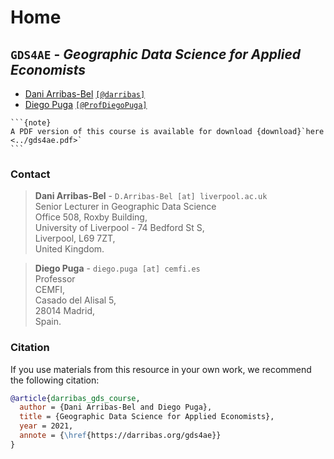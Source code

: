 # Home
## `GDS4AE` - *Geographic Data Science for Applied Economists*

- [Dani Arribas-Bel](https://darribas.org) [`[@darribas]`](https://twitter.com/darribas)
- [Diego Puga](https://diegopuga.org/) [`[@ProfDiegoPuga]`](https://twitter.com/ProfDiegoPuga)


````{margin}
```{note}
A PDF version of this course is available for download {download}`here <../gds4ae.pdf>`
```
````

### Contact

> **Dani Arribas-Bel** - `D.Arribas-Bel [at] liverpool.ac.uk`  
Senior Lecturer in Geographic Data Science  
Office 508, Roxby Building,  
University of Liverpool - 74 Bedford St S,  
Liverpool, L69 7ZT,  
United Kingdom.

> **Diego Puga** - `diego.puga [at] cemfi.es`  
Professor  
CEMFI,  
Casado del Alisal 5,  
28014 Madrid,  
Spain.

### Citation

If you use materials from this resource in your own work, we recommend the following citation:

```bibtex
@article{darribas_gds_course,
  author = {Dani Arribas-Bel and Diego Puga},
  title = {Geographic Data Science for Applied Economists},
  year = 2021,
  annote = {\href{https://darribas.org/gds4ae}}
}
```